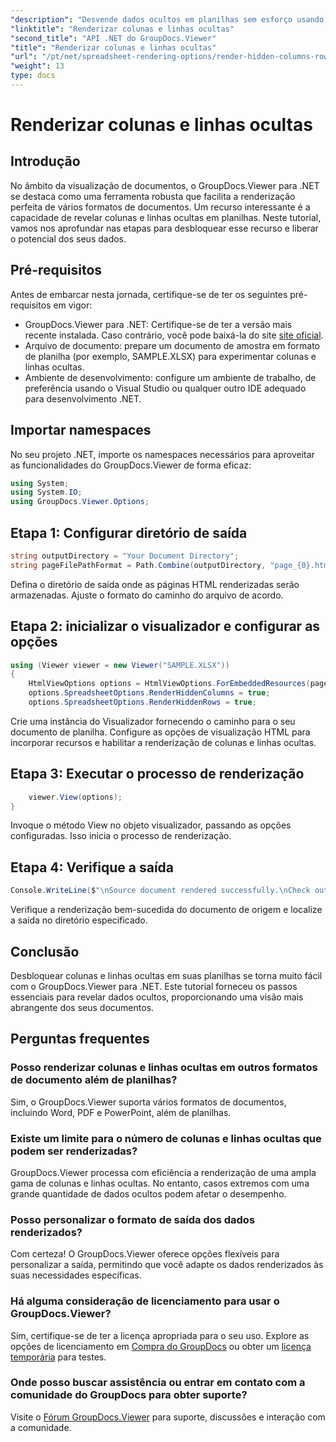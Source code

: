```yaml
---
"description": "Desvende dados ocultos em planilhas sem esforço usando o GroupDocs.Viewer para .NET. Siga nosso guia passo a passo para revelar colunas e linhas ocultas."
"linktitle": "Renderizar colunas e linhas ocultas"
"second_title": "API .NET do GroupDocs.Viewer"
"title": "Renderizar colunas e linhas ocultas"
"url": "/pt/net/spreadsheet-rendering-options/render-hidden-columns-rows/"
"weight": 13
type: docs
---
```

# Renderizar colunas e linhas ocultas

## Introdução
No âmbito da visualização de documentos, o GroupDocs.Viewer para .NET se destaca como uma ferramenta robusta que facilita a renderização perfeita de vários formatos de documentos. Um recurso interessante é a capacidade de revelar colunas e linhas ocultas em planilhas. Neste tutorial, vamos nos aprofundar nas etapas para desbloquear esse recurso e liberar o potencial dos seus dados.
## Pré-requisitos
Antes de embarcar nesta jornada, certifique-se de ter os seguintes pré-requisitos em vigor:
- GroupDocs.Viewer para .NET: Certifique-se de ter a versão mais recente instalada. Caso contrário, você pode baixá-la do site [site oficial](https://releases.groupdocs.com/viewer/net/).
- Arquivo de documento: prepare um documento de amostra em formato de planilha (por exemplo, SAMPLE.XLSX) para experimentar colunas e linhas ocultas.
- Ambiente de desenvolvimento: configure um ambiente de trabalho, de preferência usando o Visual Studio ou qualquer outro IDE adequado para desenvolvimento .NET.
## Importar namespaces
No seu projeto .NET, importe os namespaces necessários para aproveitar as funcionalidades do GroupDocs.Viewer de forma eficaz:
```csharp
using System;
using System.IO;
using GroupDocs.Viewer.Options;
```
## Etapa 1: Configurar diretório de saída
```csharp
string outputDirectory = "Your Document Directory";
string pageFilePathFormat = Path.Combine(outputDirectory, "page_{0}.html");
```
Defina o diretório de saída onde as páginas HTML renderizadas serão armazenadas. Ajuste o formato do caminho do arquivo de acordo.
## Etapa 2: inicializar o visualizador e configurar as opções
```csharp
using (Viewer viewer = new Viewer("SAMPLE.XLSX"))
{
    HtmlViewOptions options = HtmlViewOptions.ForEmbeddedResources(pageFilePathFormat);
    options.SpreadsheetOptions.RenderHiddenColumns = true;
    options.SpreadsheetOptions.RenderHiddenRows = true;
```
Crie uma instância do Visualizador fornecendo o caminho para o seu documento de planilha. Configure as opções de visualização HTML para incorporar recursos e habilitar a renderização de colunas e linhas ocultas.
## Etapa 3: Executar o processo de renderização
```csharp
    viewer.View(options);
}
```
Invoque o método View no objeto visualizador, passando as opções configuradas. Isso inicia o processo de renderização.
## Etapa 4: Verifique a saída
```csharp
Console.WriteLine($"\nSource document rendered successfully.\nCheck output in {outputDirectory}.");
```
Verifique a renderização bem-sucedida do documento de origem e localize a saída no diretório especificado.
## Conclusão
Desbloquear colunas e linhas ocultas em suas planilhas se torna muito fácil com o GroupDocs.Viewer para .NET. Este tutorial forneceu os passos essenciais para revelar dados ocultos, proporcionando uma visão mais abrangente dos seus documentos.
## Perguntas frequentes
### Posso renderizar colunas e linhas ocultas em outros formatos de documento além de planilhas?
Sim, o GroupDocs.Viewer suporta vários formatos de documentos, incluindo Word, PDF e PowerPoint, além de planilhas.
### Existe um limite para o número de colunas e linhas ocultas que podem ser renderizadas?
GroupDocs.Viewer processa com eficiência a renderização de uma ampla gama de colunas e linhas ocultas. No entanto, casos extremos com uma grande quantidade de dados ocultos podem afetar o desempenho.
### Posso personalizar o formato de saída dos dados renderizados?
Com certeza! O GroupDocs.Viewer oferece opções flexíveis para personalizar a saída, permitindo que você adapte os dados renderizados às suas necessidades específicas.
### Há alguma consideração de licenciamento para usar o GroupDocs.Viewer?
Sim, certifique-se de ter a licença apropriada para o seu uso. Explore as opções de licenciamento em [Compra do GroupDocs](https://purchase.groupdocs.com/buy) ou obter um [licença temporária](https://purchase.groupdocs.com/temporary-license/) para testes.
### Onde posso buscar assistência ou entrar em contato com a comunidade do GroupDocs para obter suporte?
Visite o [Fórum GroupDocs.Viewer](https://forum.groupdocs.com/c/viewer/9) para suporte, discussões e interação com a comunidade.